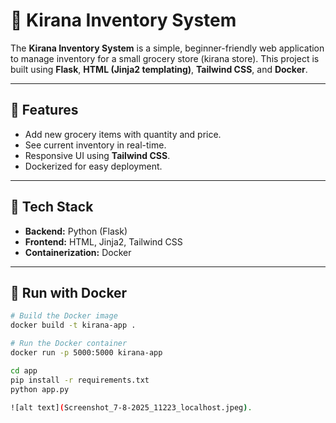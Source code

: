 # 🛒 Kirana Inventory System

The **Kirana Inventory System** is a simple, beginner-friendly web application to manage inventory for a small grocery store (kirana store). This project is built using **Flask**, **HTML (Jinja2 templating)**, **Tailwind CSS**, and **Docker**.


---

## 🚀 Features

- Add new grocery items with quantity and price.
- See current inventory in real-time.
- Responsive UI using **Tailwind CSS**.
- Dockerized for easy deployment.

---

## 🧰 Tech Stack

- **Backend:** Python (Flask)
- **Frontend:** HTML, Jinja2, Tailwind CSS
- **Containerization:** Docker

---

## 🐳 Run with Docker

```bash
# Build the Docker image
docker build -t kirana-app .

# Run the Docker container
docker run -p 5000:5000 kirana-app

cd app
pip install -r requirements.txt
python app.py

![alt text](Screenshot_7-8-2025_11223_localhost.jpeg).
